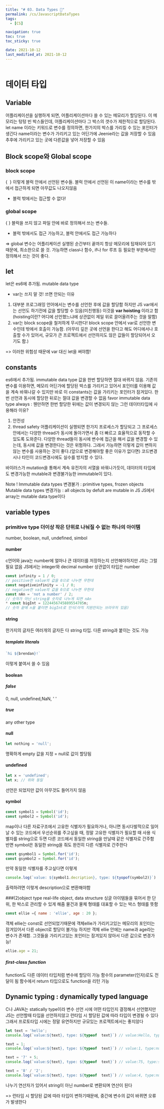```yaml
---
title: "# 03. Data Types 🌈"
permalink: /cs/JavascriptDataTypes
tags:
  - [CS]

navigation: true
toc: true
toc_sticky: true

date: 2021-10-12
last_modified_at: 2021-10-12
---
```


![]()

# 데이터 타입

## Variable
어플리케이션을 실행하게 되면, 어플리케이션마다 쓸 수 있는 메모리가 할당된다.
이 메모리는 텅텅 빈 박스들인데, 어플리케이션마다 그 박스의 갯수가 제한적으로 할당된다.
let name 이라는 키워드로 변수를 정의하면, 한가지의 박스를 가리킬 수 있는 포인터가 생긴다
name이라는 변수가 가리키고 있는 어딘가에 Jeenie라는 값을 저장할 수 있음
추후에 가리키고 있는 곳에 다른값을 넣어 저장할 수 있음 
## Block scope와 Global scope 

### block scope
{  } 이렇게 블럭 안에서 선언된 변수들.
블럭 안에서 선언된 이 name이라는 변수를 밖에서 접근하게 되면 아무값도 나오지않음
- 블럭 밖에서는 접근할 수 없다! 

### global scope
{ } 블럭을 쓰지 않고 파일 안에 바로 정의해서 쓰는 변수들.
- 블럭 밖에서도 접근 가능하고, 블럭 안에서도 접근 가능하다 

=> global 변수는 어플리케이션 실행된 순간부터 끝까지 항상 메모리에 탑재되어 있기 때문에, 최소한으로 쓸 것.
가능하면 class나 함수, if나 for 루프 등 필요한 부분에서만 정의해서 쓰는 것이 좋다. 

## let
let은 es6에 추가됨. mutable data type
* var는 쓰지 말 것!
쓰면 안되는 이유
1. 대부분 프로그래밍 언어에서는 변수를 선언한 후에 값을 할당함
하지만 JS var에서는 선언도 하기전에 값을 할당할 수 있음(미친행동)
이것을 <b>var hoisting</b> 이라고 함
(hoisting이란? 어디에 선언했느냐에 상관없이 제일 위로 끌어올려주는 것을 말함)
2. var는 block scope을 철저하게 무시한다!
block scope 안에서 var로 선언한 변수인데 밖에서 호출이 가능함.
(아무리 깊은 곳에 선언을 한다고 해도 어디에서나 호출할 수가 있어서, 규모가 큰 프로젝트에서 선언하지도 않은 값들이 할당되어서 오기도 함.) 

=> 이러한 위험성 때문에 var 대신 let을 써야함! 

## constants
es6에서 추가됨. immutable data type
값을 한번 할당하면 절대 바뀌지 않음.
기존의 변수를 이용하면, 메모리 어딘가에 할당된 박스를 가리키고 있어서 포인터를 이용해 값을 계속 바꿔나갈 수 있지만
바로 이 constants는 값을 가리키는 포인터가 잠겨있다. 한번 선언과 동시에 할당한 뒤로는 절대 값을 변경할 수 없음
favor immutable data type always
: 웬만하면 한번 할당한 뒤에는 값이 변경되지 않는 그런 데이터타입에 사용해라
이유?
1. 안전성
2. thread safety
어플리케이션이 실행되면 한가지 프로세스가 할당되고 그 프로세스 안에서는 다양한 thread가 동시에 돌아가면서 좀 더 빠르고 효율적으로 동작할 수 있도록 도와준다. 다양한 thread들이 동시에 변수에 접근을 해서 값을 변경할 수 있는데, 동시에 값을  변경한다는 것은 위험하다.
그래서 가능하면 이렇게 값이 변하지 않는 변수를 사용하는 것이 좋다.(앞으로 변경해야할 좋은 이유가 없다면)
코드변경시나 타인이 코드변경시에도 실수를 방지할 수 있다.

바이러스가 mutation을 통해서 계속 유전자의 서열을 바꿔나가듯이,
데이터의 타입에도 변경가능한 mutable과 변경불가능한 immutable이 있다.

Note !
Immutable data types 변경불가
: primitive types, frozen objects
Mutable data types 변경가능
: all objects by defult are mutable in JS
JS에서 array는 mutable data type이다


## variable types
### primitive type 더이상 작은 단위로 나눠질 수 없는 하나의 아이템
number, boolean, null, undefined, simbol

#### number
c언어와 java는 number에 얼마나 큰 데이터를 저장하는지 선언해야하지만 JS는 그럴필요 없음
JS에서는 integer와 decimal number 상관없이 타입은 number

```js
const infinity = 1 / 0;
// positive한 value의 값을 0으로 나누면 무한대
const negativeinfinity = -1 / 0;
// negative한 value의 값을 0으로 나누면 무한대
const nAn = 'not a number' / 2;
// 숫자가 아닌 string을 숫자로 나누게 되면 nAn
* const bigInt = 1224456745889554785n;
// 숫자 끝에 n을 붙이면 bigInt로 인식(아직 지원안되는 브라우저 있음)
```

#### string
한가지의 글자든 여러개의 글자든 다 string 타입.
다른 string과 붙이는 것도 가능
##### template literals
```js
`hi ${brendan}!`
```
이렇게 붙여서 쓸 수 있음

#### boolean
##### false
0, null, undefined,NaN, ' '
##### true
any other type

#### null
```js
let nothing = 'null';
```
명확하게 empty 값을 지정 = null로 값이 할당됨

#### undefined
```js
let x = 'undefined';
let x; // 위와 동일
```

선언은 되었지만 값이 아무것도 들어가지 않음

#### symbol
```js
const symbol1 = Symbol('id');
const symbol2 = Symbol('id');
```

map이나 다른 자료구조에서 고유한 식별자가 필요하거나, 아니면 동시다발적으로 일어날 수 있는 코드에서 우선순위를 주고싶을 때, 정말 고유한 식별자가 필요할 때 사용
식별자를 string으로 두면 다른 코드에서 동일한 string을 만날때 같은 식별자로 간주함
반면 symbol은 동일한 string을 줘도 완전히 다른 식별자로 간주한다

```js
const gsymbol1 = Symbol.for('id');
const gsymbol2 = Symbol.for('id');
```
만약 동일한 식별자를 주고싶다면 이렇게

```js
console.log(`value: ${symbol1.decription}, type: ${tyopof(symbol2)}`)
```
출력하려면 이렇게 description으로 변환해야함





###(2)object type
real-life object, data structure
싱글 아이템들을 묶어서 한 단위, 한 박스로 관리할 수 있게 해줌
물건과 물체 형태를 대표할 수 있는 박스 형태를 뜻함
```js
const ellie ={ name : 'ellie', age : 20 };
```

객체 ellie는 const로 선언되었기때문에 객체ellie가 가리키고있는 메모리의 포인터는 잠겨있어서 다른 object로 할당이 불가능
하지만 객체 ellie 안에는 name과 age라는 변수가 존재함. 그것들을 가리키고있는 포인터는 잠겨있지 않아서 다른 값으로 변경가능!
```js
ellie.age = 21;
```

##### first-class function

function도 다른 데이터 타입처럼 변수에 할당이 가능
함수의 parameter(인자)로도 전달이 됨
함수에서 return 타입으로도 function을 리턴 가능

## Dynamic typing : dynamically typed language
C나 JAVA는 statically type이라 변수 선언 시에 어떤 타입인지 결정해서 선언했지만
JS는 선언할때 타입을 선언하지않고 런타임 시 할당된 값에 따라 타입이 변경될 수 있다
그래서 프로토타입 시에는 정말 유연하지만 규모있는 프로젝트에서는 좋지않다
```js
let text = 'hello';
console.log(`value:${text}, type: ${typeof  text}`) // value:Hello, type:string

text = 1;
console.log(`value:${text}, type: ${typeof  text}`) // value:1, type:number

text = '7' + 5;
console.log(`value:${text}, type: ${typeof  text}`) // value:75, type:string

text = '8' / '2';
console.log(`value:${text}, type: ${typeof  text}`) // value:4, type:number
```
나누기 연산자가 있어서 string이 아닌 number로 변환되며 연산이 된다

=> 런타임 시 할당된 값에 따라 타입이 변하기때문에, 중간에 변수의 값이 바뀌면 오류가 발생한다 

